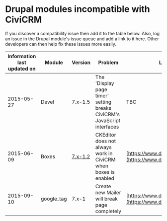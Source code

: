 # Drupal modules incompatible with CiviCRM

If you discover a compatibility issue then add it to the table below. Also, log an issue in the Drupal module's issue queue and add a link to it here. Other developers can then help fix these issues more easily.

| Information last updated on | Module | Version | Problem | Link to issue | Workaround | Other comments | Reporter |
| --- | --- | --- | --- | --- | --- | --- | --- |
| 2015-05-27 | Devel | 7.x-1.5 | The 'Display page timer' setting breaks CiviCRM's JavaScript interfaces | TBC | Disable this setting | | John.K |
| 2015-06-09 | Boxes | [7.x-1.2](https://www.drupal.org/node/2295431) | CKEditor does not always work in CiviCRM when boxes is enabled | [https://www.drupal.org/node/2175471](https://www.drupal.org/node/2175471) | Apply patch [https://www.drupal.org/files/issues/boxes-civicrm_wysiwyg-2175471-1.patch](https://www.drupal.org/files/issues/boxes-civicrm_wysiwyg-2175471-1.patch) | | ckng |
| 2015-09-10 | google_tag | 7.x-1 | Create new Mailer will break page completely | [https://www.drupal.org/node/2566493](https://www.drupal.org/node/2566493) | explicitly remove page and / or role | | Shawn H. |